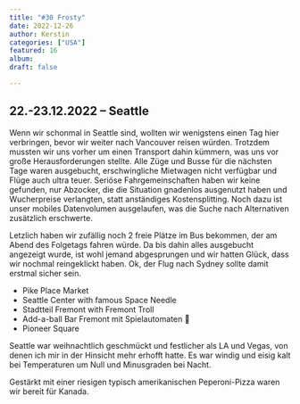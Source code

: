 ```yaml
---
title: "#30 Frosty"
date: 2022-12-26
author: Kerstin
categories: ["USA"]
featured: 16
album: 
draft: false

---
```


## 22.-23.12.2022 – Seattle

Wenn wir schonmal in Seattle sind, wollten wir wenigstens einen Tag hier verbringen, bevor wir weiter nach Vancouver reisen würden. Trotzdem mussten wir uns vorher um einen Transport dahin kümmern, was uns vor große Herausforderungen stellte. Alle Züge und Busse für die nächsten Tage waren ausgebucht, erschwingliche Mietwagen nicht verfügbar und Flüge auch ultra teuer. Seriöse Fahrgemeinschaften haben wir keine gefunden, nur Abzocker, die die Situation gnadenlos ausgenutzt haben und Wucherpreise verlangten, statt anständiges Kostensplitting. Noch dazu ist unser mobiles Datenvolumen ausgelaufen, was die Suche nach Alternativen zusätzlich erschwerte.

Letzlich haben wir zufällig noch 2 freie Plätze im Bus bekommen, der am Abend des Folgetags fahren würde. Da bis dahin alles ausgebucht angezeigt wurde, ist wohl jemand abgesprungen und wir hatten Glück, dass wir nochmal reingeklickt haben. Ok, der Flug nach Sydney sollte damit erstmal sicher sein.

* Pike Place Market
* Seattle Center with famous Space Needle
* Stadtteil Fremont with Fremont Troll 
* Add-a-ball Bar Fremont mit Spielautomaten 🤩
* Pioneer Square 

Seattle war weihnachtlich geschmückt und festlicher als LA und Vegas, von denen ich mir in der Hinsicht mehr erhofft hatte. Es war windig und eisig kalt bei Temperaturen um Null und Minusgraden bei Nacht. 

Gestärkt mit einer riesigen typisch amerikanischen Peperoni-Pizza waren wir bereit für Kanada.

